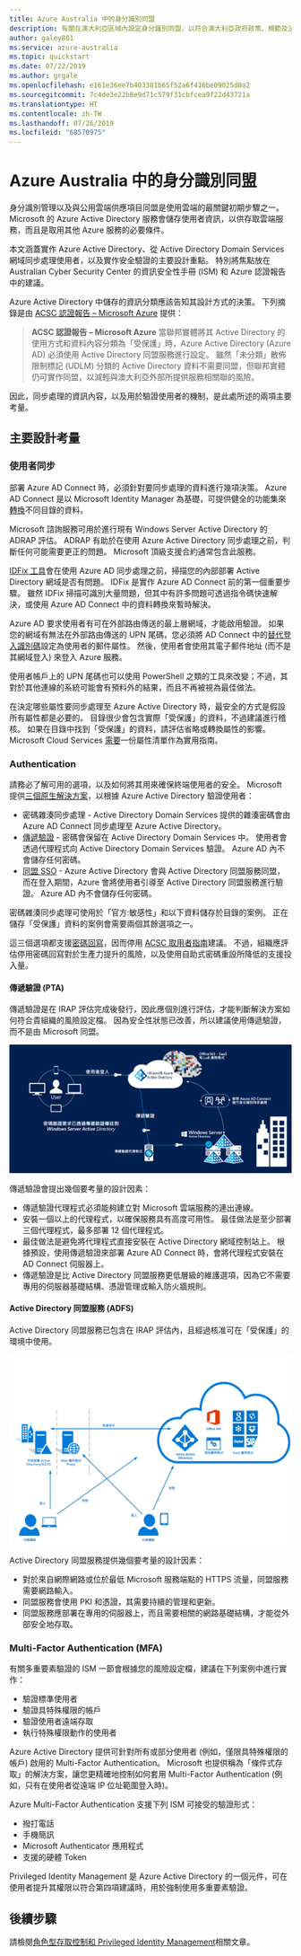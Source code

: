 ```yaml
---
title: Azure Australia 中的身分識別同盟
description: 有關在澳大利亞區域內設定身分識別同盟，以符合澳大利亞政府政策、規範及法規特定需求的指引。
author: galey801
ms.service: azure-australia
ms.topic: quickstart
ms.date: 07/22/2019
ms.author: grgale
ms.openlocfilehash: e161e36ee7b403381b65f52a6f416be09025d0a2
ms.sourcegitcommit: 7c4de3e22b8e9d71c579f31cbfcea9f22d43721a
ms.translationtype: HT
ms.contentlocale: zh-TW
ms.lasthandoff: 07/26/2019
ms.locfileid: "68570975"
---
```

# <a name="identity-federation-in-azure-australia"></a>Azure Australia 中的身分識別同盟

身分識別管理以及與公用雲端供應項目同盟是使用雲端的最關鍵初期步驟之一。 Microsoft 的 Azure Active Directory 服務會儲存使用者資訊，以供存取雲端服務，而且是取用其他 Azure 服務的必要條件。

本文涵蓋實作 Azure Active Directory、從 Active Directory Domain Services 網域同步處理使用者，以及實作安全驗證的主要設計重點。 特別將焦點放在 Australian Cyber Security Center 的資訊安全性手冊 (ISM) 和 Azure 認證報告中的建議。

Azure Active Directory 中儲存的資訊分類應該告知其設計方式的決策。 下列摘錄是由 [ACSC 認證報告 – Microsoft Azure](https://aka.ms/au-irap) 提供：

>**ACSC 認證報告 – Microsoft Azure** 當聯邦實體將其 Active Directory 的使用方式和資料內容分類為「受保護」時，Azure Active Directory (Azure AD) 必須使用 Active Directory 同盟服務進行設定。 雖然「未分類」散佈限制標記 (UDLM) 分類的 Active Directory 資料不需要同盟，但聯邦實體仍可實作同盟，以減輕與澳大利亞外部所提供服務相關聯的風險。

因此，同步處理的資訊內容，以及用於驗證使用者的機制，是此處所述的兩項主要考量。

## <a name="key-design-considerations"></a>主要設計考量

### <a name="user-synchronisation"></a>使用者同步

部署 Azure AD Connect 時，必須針對要同步處理的資料進行幾項決策。 Azure AD Connect 是以 Microsoft Identity Manager 為基礎，可提供健全的功能集來[轉換](https://docs.microsoft.com/azure/active-directory/hybrid/how-to-connect-sync-best-practices-changing-default-configuration)不同目錄的資料。

Microsoft 諮詢服務可用於進行現有 Windows Server Active Directory 的 ADRAP 評估。 ADRAP 有助於在使用 Azure Active Directory 同步處理之前，判斷任何可能需要更正的問題。 Microsoft 頂級支援合約通常包含此服務。

[IDFix 工具](https://docs.microsoft.com/office365/enterprise/install-and-run-idfix)會在使用 Azure AD 同步處理之前，掃描您的內部部署 Active Directory 網域是否有問題。 IDFix 是實作 Azure AD Connect 前的第一個重要步驟。 雖然 IDFix 掃描可識別大量問題，但其中有許多問題可透過指令碼快速解決，或使用 Azure AD Connect 中的資料轉換來暫時解決。

Azure AD 要求使用者有可在外部路由傳送的最上層網域，才能啟用驗證。 如果您的網域有無法在外部路由傳送的 UPN 尾碼，您必須將 AD Connect 中的[替代登入識別碼](https://docs.microsoft.com/azure/active-directory/hybrid/plan-connect-userprincipalname)設定為使用者的郵件屬性。 然後，使用者會使用其電子郵件地址 (而不是其網域登入) 來登入 Azure 服務。

使用者帳戶上的 UPN 尾碼也可以使用 PowerShell 之類的工具來改變；不過，其對於其他連線的系統可能會有預料外的結果，而且不再被視為最佳做法。

在決定哪些屬性要同步處理至 Azure Active Directory 時，最安全的方式是假設所有屬性都是必要的。 目錄很少會包含實際「受保護」的資料，不過建議進行稽核。 如果在目錄中找到「受保護」的資料，請評估省略或轉換屬性的影響。 Microsoft Cloud Services [需要](https://docs.microsoft.com/azure/active-directory/hybrid/reference-connect-sync-attributes-synchronized)一份屬性清單作為實用指南。

### <a name="authentication"></a>Authentication

請務必了解可用的選項，以及如何將其用來確保終端使用者的安全。
Microsoft 提供[三個原生解決方案](https://docs.microsoft.com/azure/active-directory/hybrid/plan-connect-user-signin)，以根據 Azure Active Directory 驗證使用者：

* 密碼雜湊同步處理 - Active Directory Domain Services 提供的雜湊密碼會由 Azure AD Connect 同步處理至 Azure Active Directory。
* [傳遞驗證](https://docs.microsoft.com/azure/active-directory/hybrid/how-to-connect-pta) - 密碼會保留在 Active Directory Domain Services 中。 使用者會透過代理程式向 Active Directory Domain Services 驗證。 Azure AD 內不會儲存任何密碼。
* [同盟 SSO](https://docs.microsoft.com/azure/active-directory/hybrid/how-to-connect-fed-whatis) - Azure Active Directory 會與 Active Directory 同盟服務同盟，而在登入期間，Azure 會將使用者引導至 Active Directory 同盟服務進行驗證。 Azure AD 內不會儲存任何密碼。

密碼雜湊同步處理可使用於「官方:敏感性」和以下資料儲存於目錄的案例。 正在儲存「受保護」資料的案例會需要兩個其餘選項之一。

這三個選項都支援[密碼回寫](https://docs.microsoft.com/azure/active-directory/authentication/concept-sspr-writeback)，因而停用 [ACSC 取用者指南](https://aka.ms/au-irap)建議。 不過，組織應評估停用密碼回寫對於生產力提升的風險，以及使用自助式密碼重設所降低的支援投入量。

#### <a name="pass-through-authentication-pta"></a>傳遞驗證 (PTA)

傳遞驗證是在 IRAP 評估完成後發行，因此應個別進行評估，才能判斷解決方案如何符合貴組織的風險設定檔。 因為安全性狀態已改善，所以建議使用傳遞驗證，而不是由 Microsoft 同盟。

![傳遞驗證](media/pta1.png)

傳遞驗證會提出幾個要考量的設計因素：

* 傳遞驗證代理程式必須能夠建立對 Microsoft 雲端服務的連出連線。
* 安裝一個以上的代理程式，以確保服務具有高度可用性。 最佳做法是至少部署三個代理程式，最多部署 12 個代理程式。
* 最佳做法是避免將代理程式直接安裝在 Active Directory 網域控制站上。 根據預設，使用傳遞驗證來部署 Azure AD Connect 時，會將代理程式安裝在 AD Connect 伺服器上。
* 傳遞驗證是比 Active Directory 同盟服務更低層級的維護選項，因為它不需要專用的伺服器基礎結構、憑證管理或輸入防火牆規則。

#### <a name="active-directory-federation-services-adfs"></a>Active Directory 同盟服務 (ADFS)

Active Directory 同盟服務已包含在 IRAP 評估內，且經過核准可在「受保護」的環境中使用。

![同盟](media/federated-identity.png)

Active Directory 同盟服務提供幾個要考量的設計因素：

* 對於來自網際網路或位於最低 Microsoft 服務端點的 HTTPS 流量，同盟服務需要網路輸入。
* 同盟服務會使用 PKI 和憑證，其需要持續的管理和更新。
* 同盟服務應部署在專用的伺服器上，而且需要相關的網路基礎結構，才能從外部安全地存取。

### <a name="multi-factor-authentication-mfa"></a>Multi-Factor Authentication (MFA)

有關多重要素驗證的 ISM 一節會根據您的風險設定檔，建議在下列案例中進行實作：

* 驗證標準使用者
* 驗證具特殊權限的帳戶
* 驗證使用者遠端存取
* 執行特殊權限動作的使用者

Azure Active Directory 提供可針對所有或部分使用者 (例如，僅限具特殊權限的帳戶) 啟用的 Multi-Factor Authentication。 Microsoft 也提供稱為「條件式存取」的解決方案，讓您更精確地控制如何套用 Multi-Factor Authentication (例如，只有在使用者從遠端 IP 位址範圍登入時)。

Azure Multi-Factor Authentication 支援下列 ISM 可接受的驗證形式：

* 撥打電話
* 手機簡訊
* Microsoft Authenticator 應用程式
* 支援的硬體 Token

Privileged Identity Management 是 Azure Active Directory 的一個元件，可在使用者提升其權限以符合第四項建議時，用於強制使用多重要素驗證。

## <a name="next-steps"></a>後續步驟

請檢閱[角色型存取控制和 Privileged Identity Management](role-privileged.md)相關文章。
